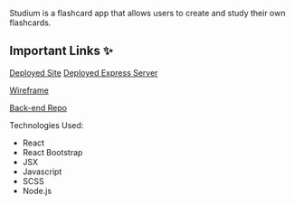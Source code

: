 
Studium is a flashcard app that allows users to create and study their own flashcards. 


## Important Links ✨
[Deployed Site](https://sarambru.github.io/Flashcard-Client/)
[Deployed Express Server](https://pure-reef-42628.herokuapp.com/)

[Wireframe](https://docs.google.com/presentation/d/1SZfV2ROcyzpptTdPFad_WHqUL84bRRWEeTxKx6Fo4IU/edit#slide=id.g117fdf43f93_0_0)


[Back-end Repo](https://github.com/Sarambru/Flashcard-Project)


Technologies Used:

* React
* React Bootstrap
* JSX
* Javascript
* SCSS
* Node.js
  
